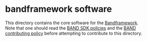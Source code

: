 # bandframework software
This directory contains the core software for the [Bandframework](https://bandframework.github.io/).  
Note that one should read the [BAND SDK policies](/resources/sdkpolicies/bandsdk.md) and the [BAND contributing policy](/CONTRIBUTING.rst) before attempting to contribute to this directory.
